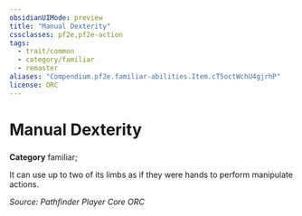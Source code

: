 ```yaml
---
obsidianUIMode: preview
title: "Manual Dexterity"
cssclasses: pf2e,pf2e-action
tags:
  - trait/common
  - category/familiar
  - remaster
aliases: "Compendium.pf2e.familiar-abilities.Item.cT5octWchU4gjrhP"
license: ORC
---
```

# Manual Dexterity

### 

**Category** familiar; 




It can use up to two of its limbs as if they were hands to perform manipulate actions.

*Source: Pathfinder Player Core*
*ORC*